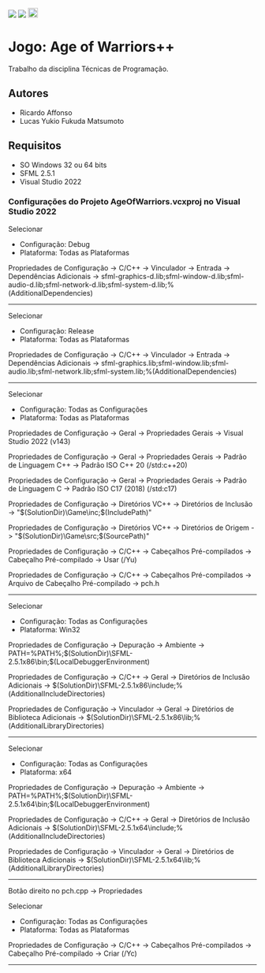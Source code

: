 <img src="https://upload.wikimedia.org/wikipedia/commons/8/86/GPL_v3_Blue_Badge.svg"/>    <img src="https://img.shields.io/badge/C++-00599C?style=flat-square&logo=C%2B%2B&logoColor=white"/>    <img src="https://www.sfml-dev.org/images/logo.png" height="20" />

# Jogo: Age of Warriors++

Trabalho da disciplina Técnicas de Programação.

## Autores

* Ricardo Affonso
* Lucas Yukio Fukuda Matsumoto

## Requisitos

* SO Windows 32 ou 64 bits
* SFML 2.5.1
* Visual Studio 2022

### Configurações do Projeto AgeOfWarriors.vcxproj no Visual Studio 2022

Selecionar

- Configuração: Debug
- Plataforma: Todas as Plataformas


Propriedades de Configuração -> C/C++ -> Vinculador -> Entrada -> Dependências Adicionais -> sfml-graphics-d.lib;sfml-window-d.lib;sfml-audio-d.lib;sfml-network-d.lib;sfml-system-d.lib;%(AdditionalDependencies)

------------------

Selecionar

* Configuração: Release
* Plataforma: Todas as Plataformas

Propriedades de Configuração -> C/C++ -> Vinculador -> Entrada -> Dependências Adicionais -> sfml-graphics.lib;sfml-window.lib;sfml-audio.lib;sfml-network.lib;sfml-system.lib;%(AdditionalDependencies)

------------------

Selecionar

- Configuração: Todas as Configurações
- Plataforma: Todas as Plataformas

Propriedades de Configuração -> Geral -> Propriedades Gerais -> Visual Studio 2022 (v143)

Propriedades de Configuração -> Geral -> Propriedades Gerais -> Padrão de Linguagem C++ -> Padrão ISO C++ 20 (/std:c++20)

Propriedades de Configuração -> Geral -> Propriedades Gerais -> Padrão de Linguagem C -> Padrão ISO C17 (2018) (/std:c17)

Propriedades de Configuração -> Diretórios VC++ -> Diretórios de Inclusão -> "$(SolutionDir)\Game\inc;$(IncludePath)"

Propriedades de Configuração -> Diretórios VC++ -> Diretórios de Origem -> "$(SolutionDir)\Game\src;$(SourcePath)"

Propriedades de Configuração -> C/C++ -> Cabeçalhos Pré-compilados -> Cabeçalho Pré-compilado -> Usar (/Yu)

Propriedades de Configuração -> C/C++ -> Cabeçalhos Pré-compilados -> Arquivo de Cabeçalho Pré-compilado -> pch.h

------------------

Selecionar

* Configuração: Todas as Configurações
* Plataforma: Win32

Propriedades de Configuração -> Depuração -> Ambiente -> PATH=%PATH%;$(SolutionDir)\SFML-2.5.1x86\bin;$(LocalDebuggerEnvironment)

Propriedades de Configuração -> C/C++ -> Geral -> Diretórios de Inclusão Adicionais -> $(SolutionDir)\SFML-2.5.1x86\include;%(AdditionalIncludeDirectories)

Propriedades de Configuração -> Vinculador -> Geral -> Diretórios de Biblioteca Adicionais -> $(SolutionDir)\SFML-2.5.1x86\lib;%(AdditionalLibraryDirectories)

------------------

Selecionar

- Configuração: Todas as Configurações
- Plataforma: x64

Propriedades de Configuração -> Depuração -> Ambiente -> PATH=%PATH%;$(SolutionDir)\SFML-2.5.1x64\bin;$(LocalDebuggerEnvironment)

Propriedades de Configuração -> C/C++ -> Geral -> Diretórios de Inclusão Adicionais -> $(SolutionDir)\SFML-2.5.1x64\include;%(AdditionalIncludeDirectories)

Propriedades de Configuração -> Vinculador -> Geral -> Diretórios de Biblioteca Adicionais -> $(SolutionDir)\SFML-2.5.1x64\lib;%(AdditionalLibraryDirectories)

------------------

Botão direito no pch.cpp -> Propriedades

Selecionar

* Configuração: Todas as Configurações
* Plataforma: Todas as Plataformas

Propriedades de Configuração -> C/C++ -> Cabeçalhos Pré-compilados -> Cabeçalho Pré-compilado -> Criar (/Yc)

------------------
